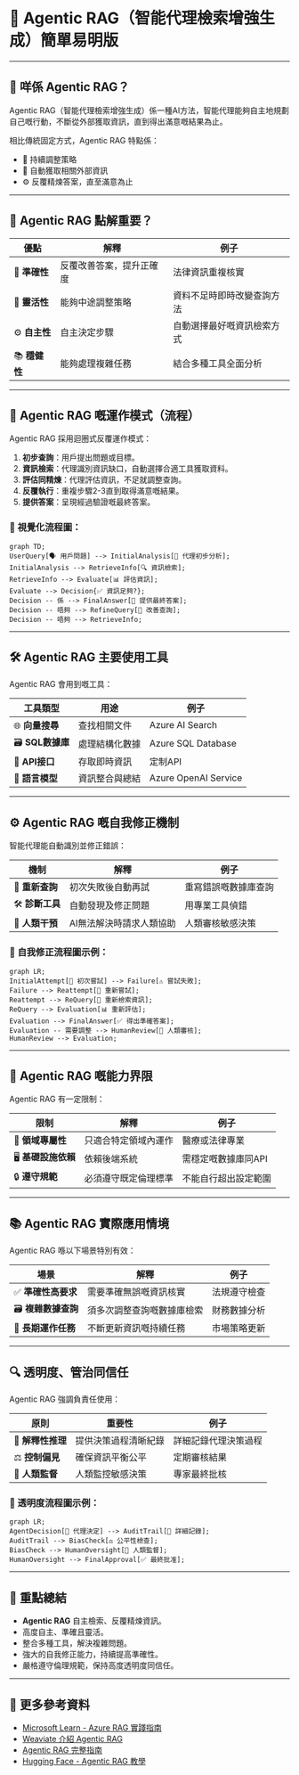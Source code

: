 # 🧠 Agentic RAG（智能代理檢索增強生成）簡單易明版

---

## 📌 **咩係 Agentic RAG？**

Agentic RAG（智能代理檢索增強生成）係一種AI方法，智能代理能夠自主地規劃自己嘅行動，不斷從外部獲取資訊，直到得出滿意嘅結果為止。

相比傳統固定方式，Agentic RAG 特點係：
- 🔄 持續調整策略
- 🔎 自動獲取相關外部資訊
- ⚙️ 反覆精煉答案，直至滿意為止

---

## 🎯 **Agentic RAG 點解重要？**

| 優點 | 解釋 | 例子 |
|---|---|---|
| 🎯 **準確性** | 反覆改善答案，提升正確度 | 法律資訊重複核實 |
| 🔄 **靈活性** | 能夠中途調整策略 | 資料不足時即時改變查詢方法 |
| ⚙️ **自主性** | 自主決定步驟 | 自動選擇最好嘅資訊檢索方式 |
| 📚 **穩健性** | 能夠處理複雜任務 | 結合多種工具全面分析 |

---

## 📌 **Agentic RAG 嘅運作模式（流程）**

Agentic RAG 採用迴圈式反覆運作模式：

1. **初步查詢**：用戶提出問題或目標。
2. **資訊檢索**：代理識別資訊缺口，自動選擇合適工具獲取資料。
3. **評估同精煉**：代理評估資訊，不足就調整查詢。
4. **反覆執行**：重複步驟2-3直到取得滿意嘅結果。
5. **提供答案**：呈現經過驗證嘅最終答案。

### 📌 **視覺化流程圖：**
```mermaid
graph TD;
UserQuery[🗣️ 用戶問題] --> InitialAnalysis[🤖 代理初步分析];
InitialAnalysis --> RetrieveInfo[🔍 資訊檢索];
RetrieveInfo --> Evaluate[📊 評估資訊];
Evaluate --> Decision{✅ 資訊足夠?};
Decision -- 係 --> FinalAnswer[📌 提供最終答案];
Decision -- 唔夠 --> RefineQuery[🔄 改善查詢];
Decision -- 唔夠 --> RetrieveInfo;
```

---

## 🛠️ **Agentic RAG 主要使用工具**

Agentic RAG 會用到嘅工具：

| 工具類型 | 用途 | 例子 |
|-----------|-------|---------|
| 🌐 **向量搜尋** | 查找相關文件 | Azure AI Search |
| 🗃️ **SQL數據庫** | 處理結構化數據 | Azure SQL Database |
| 📡 **API接口** | 存取即時資訊 | 定制API |
| 🤖 **語言模型** | 資訊整合與總結 | Azure OpenAI Service |

---

## ⚙️ **Agentic RAG 嘅自我修正機制**

智能代理能自動識別並修正錯誤：

| 機制 | 解釋 | 例子 |
|-----------|-------------|---------|
| 🔄 **重新查詢** | 初次失敗後自動再試 | 重寫錯誤嘅數據庫查詢 |
| 🛠️ **診斷工具** | 自動發現及修正問題 | 用專業工具偵錯 |
| 🙋 **人類干預** | AI無法解決時請求人類協助 | 人類審核敏感決策 |

### 📌 **自我修正流程圖示例：**
```mermaid
graph LR;
InitialAttempt[🤖 初次嘗試] --> Failure[⚠️ 嘗試失敗];
Failure --> Reattempt[🔄 重新嘗試];
Reattempt --> ReQuery[🔎 重新檢索資訊];
ReQuery --> Evaluation[📊 重新評估];
Evaluation --> FinalAnswer[✅ 得出準確答案];
Evaluation -- 需要調整 --> HumanReview[🙋 人類審核];
HumanReview --> Evaluation;
```

---

## 🚧 **Agentic RAG 嘅能力界限**

Agentic RAG 有一定限制：

| 限制 | 解釋 | 例子 |
|-------------|-------------|---------|
| 🎯 **領域專屬性** | 只適合特定領域內運作 | 醫療或法律專業 |
| 🖥️ **基礎設施依賴** | 依賴後端系統 | 需穩定嘅數據庫同API |
| 🔒 **遵守規範** | 必須遵守既定倫理標準 | 不能自行超出設定範圍 |

---

## 📚 **Agentic RAG 實際應用情境**

Agentic RAG 喺以下場景特別有效：

| 場景 | 解釋 | 例子 |
|----------|-------------|---------|
| ✅ **準確性高要求** | 需要準確無誤嘅資訊核實 | 法規遵守檢查 |
| 🗃️ **複雜數據查詢** | 須多次調整查詢嘅數據庫檢索 | 財務數據分析 |
| 🔄 **長期運作任務** | 不斷更新資訊嘅持續任務 | 市場策略更新 |

---

## 🔍 **透明度、管治同信任**

Agentic RAG 強調負責任使用：

| 原則 | 重要性 | 例子 |
|-----------|------------|---------|
| 🧾 **解釋性推理** | 提供決策過程清晰紀錄 | 詳細記錄代理決策過程 |
| ⚖️ **控制偏見** | 確保資訊平衡公平 | 定期審核結果 |
| 🙋 **人類監督** | 人類監控敏感決策 | 專家最終批核 |

### 📌 **透明度流程圖示例：**
```mermaid
graph LR;
AgentDecision[🤖 代理決定] --> AuditTrail[🧾 詳細記錄];
AuditTrail --> BiasCheck[⚖️ 公平性檢查];
BiasCheck --> HumanOversight[🙋 人類監督];
HumanOversight --> FinalApproval[✅ 最終批准];
```

---

## 🌟 **重點總結**

- **Agentic RAG** 自主檢索、反覆精煉資訊。
- 高度自主、準確且靈活。
- 整合多種工具，解決複雜問題。
- 強大的自我修正能力，持續提高準確性。
- 嚴格遵守倫理規範，保持高度透明度同信任。

---

## 📖 **更多參考資料**

- [Microsoft Learn - Azure RAG 實踐指南](https://learn.microsoft.com/training/modules/use-own-data-azure-openai)
- [Weaviate 介紹 Agentic RAG](https://weaviate.io/blog/what-is-agentic-rag)
- [Agentic RAG 完整指南](https://ragaboutit.com/agentic-rag-a-complete-guide-to-agent-based-retrieval-augmented-generation/)
- [Hugging Face - Agentic RAG 教學](https://huggingface.co/learn/cookbook/agent_rag)